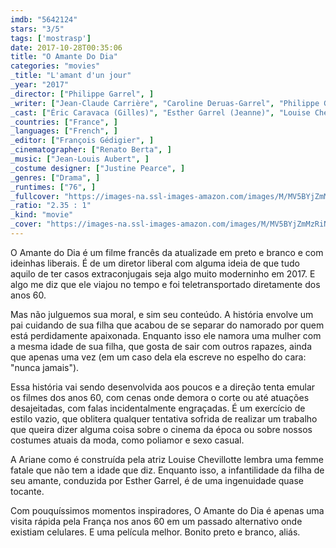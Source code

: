 ```yaml
---
imdb: "5642124"
stars: "3/5"
tags: ['mostrasp']
date: 2017-10-28T00:35:06
title: "O Amante Do Dia"
categories: "movies"
_title: "L'amant d'un jour"
_year: "2017"
_director: ["Philippe Garrel", ]
_writer: ["Jean-Claude Carrière", "Caroline Deruas-Garrel", "Philippe Garrel", "Arlette Langmann", ]
_cast: ["Éric Caravaca (Gilles)", "Esther Garrel (Jeanne)", "Louise Chevillotte (Ariane)", "Paul Toucang (Matéo)", "Félix Kysyl (Stéphane)", "Michel Charrel (Le patron du bar)", "Nicolas Bridet (Le prof)", "Marie Sergeant (Yentel)", "Raphaël Naasz (Le jeune homme à la cigarette)", ]
_countries: ["France", ]
_languages: ["French", ]
_editor: ["François Gédigier", ]
_cinematographer: ["Renato Berta", ]
_music: ["Jean-Louis Aubert", ]
_costume designer: ["Justine Pearce", ]
_genres: ["Drama", ]
_runtimes: ["76", ]
_fullcover: "https://images-na.ssl-images-amazon.com/images/M/MV5BYjZmMzRiNTMtMGExZS00YWMzLWFiNzEtODg0OWE5YjBmNjBkXkEyXkFqcGdeQXVyNjgxODk1MTM@.jpg"
_ratio: "2.35 : 1"
_kind: "movie"
_cover: "https://images-na.ssl-images-amazon.com/images/M/MV5BYjZmMzRiNTMtMGExZS00YWMzLWFiNzEtODg0OWE5YjBmNjBkXkEyXkFqcGdeQXVyNjgxODk1MTM@._V1._SX96_SY140_.jpg"
---
```

O Amante do Dia é um filme francês da atualizade em preto e branco e com ideinhas liberais. É de um diretor liberal com alguma ideia de que tudo aquilo de ter casos extraconjugais seja algo muito moderninho em 2017. E algo me diz que ele viajou no tempo e foi teletransportado diretamente dos anos 60.

Mas não julguemos sua moral, e sim seu conteúdo. A história envolve um pai cuidando de sua filha que acabou de se separar do namorado por quem está perdidamente apaixonada. Enquanto isso ele namora uma mulher com a mesma idade de sua filha, que gosta de sair com outros rapazes, ainda que apenas uma vez (em um caso dela ela escreve no espelho do cara: "nunca jamais").

Essa história vai sendo desenvolvida aos poucos e a direção tenta emular os filmes dos anos 60, com cenas onde demora o corte ou até atuações desajeitadas, com falas incidentalmente engraçadas. É um exercício de estilo vazio, que oblitera qualquer tentativa sofrida de realizar um trabalho que queira dizer alguma coisa sobre o cinema da época ou sobre nossos costumes atuais da moda, como poliamor e sexo casual.

A Ariane como é construída pela atriz Louise Chevillotte lembra uma femme fatale que não tem a idade que diz. Enquanto isso, a infantilidade da filha de seu amante, conduzida por Esther Garrel, é de uma ingenuidade quase tocante.

Com pouquíssimos momentos inspiradores, O Amante do Dia é apenas uma visita rápida pela França nos anos 60 em um passado alternativo onde existiam celulares. E uma película melhor. Bonito preto e branco, aliás.
